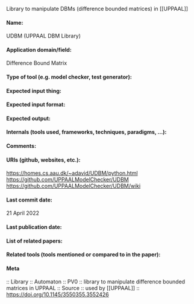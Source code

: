 Library to manipulate DBMs (difference bounded matrices) in [[UPPAAL]]

#### Name:
UDBM (UPPAAL DBM Library)

#### Application domain/field:
Difference Bound Matrix

#### Type of tool (e.g. model checker, test generator):

#### Expected input thing:

#### Expected input format:

#### Expected output:

#### Internals (tools used, frameworks, techniques, paradigms, ...):

#### Comments:

#### URIs (github, websites, etc.):
https://homes.cs.aau.dk/~adavid/UDBM/python.html
https://github.com/UPPAALModelChecker/UDBM
https://github.com/UPPAALModelChecker/UDBM/wiki

#### Last commit date:
21 April 2022

#### Last publication date:

#### List of related papers:

#### Related tools (tools mentioned or compared to in the paper):

#### Meta
:: Library
:: Automaton
:: PV0 :: library to manipulate difference bounded matrices in UPPAAL
:: Source :: used by [[UPPAAL]] :: https://doi.org/10.1145/3550355.3552426
